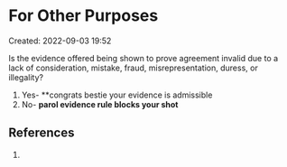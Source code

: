# For Other Purposes
Created: 2022-09-03 19:52

Is the evidence offered being shown to prove agreement invalid due to a lack of consideration, mistake, fraud, misrepresentation, duress, or illegality?

1. Yes- **congrats bestie your evidence is admissible
2. No- **parol evidence rule blocks your shot**


## References

1. 
